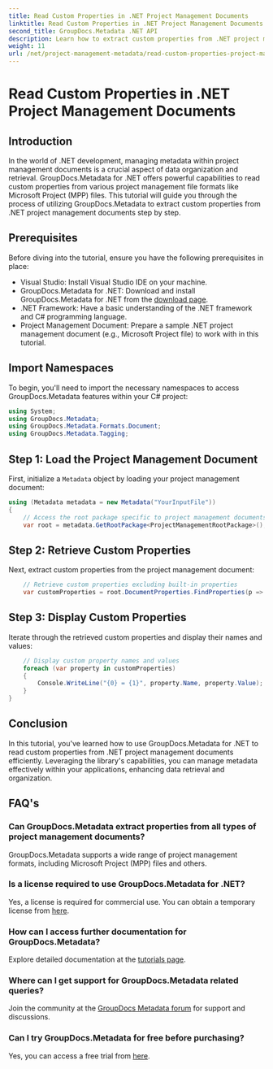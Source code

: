 ```yaml
---
title: Read Custom Properties in .NET Project Management Documents
linktitle: Read Custom Properties in .NET Project Management Documents
second_title: GroupDocs.Metadata .NET API
description: Learn how to extract custom properties from .NET project management documents using GroupDocs.Metadata for .NET. Enhance your metadata management.
weight: 11
url: /net/project-management-metadata/read-custom-properties-project-management-documents/
---
```


# Read Custom Properties in .NET Project Management Documents

## Introduction
In the world of .NET development, managing metadata within project management documents is a crucial aspect of data organization and retrieval. GroupDocs.Metadata for .NET offers powerful capabilities to read custom properties from various project management file formats like Microsoft Project (MPP) files. This tutorial will guide you through the process of utilizing GroupDocs.Metadata to extract custom properties from .NET project management documents step by step.
## Prerequisites
Before diving into the tutorial, ensure you have the following prerequisites in place:
- Visual Studio: Install Visual Studio IDE on your machine.
- GroupDocs.Metadata for .NET: Download and install GroupDocs.Metadata for .NET from the [download page](https://releases.groupdocs.com/metadata/net/).
- .NET Framework: Have a basic understanding of the .NET framework and C# programming language.
- Project Management Document: Prepare a sample .NET project management document (e.g., Microsoft Project file) to work with in this tutorial.

## Import Namespaces
To begin, you'll need to import the necessary namespaces to access GroupDocs.Metadata features within your C# project:
```csharp
using System;
using GroupDocs.Metadata;
using GroupDocs.Metadata.Formats.Document;
using GroupDocs.Metadata.Tagging;
```
## Step 1: Load the Project Management Document
First, initialize a `Metadata` object by loading your project management document:
```csharp
using (Metadata metadata = new Metadata("YourInputFile"))
{
    // Access the root package specific to project management documents
    var root = metadata.GetRootPackage<ProjectManagementRootPackage>();
```
## Step 2: Retrieve Custom Properties
Next, extract custom properties from the project management document:
```csharp
    // Retrieve custom properties excluding built-in properties
    var customProperties = root.DocumentProperties.FindProperties(p => !p.Tags.Contains(Tags.Document.BuiltIn));
```
## Step 3: Display Custom Properties
Iterate through the retrieved custom properties and display their names and values:
```csharp
    // Display custom property names and values
    foreach (var property in customProperties)
    {
        Console.WriteLine("{0} = {1}", property.Name, property.Value);
    }
}
```

## Conclusion
In this tutorial, you've learned how to use GroupDocs.Metadata for .NET to read custom properties from .NET project management documents efficiently. Leveraging the library's capabilities, you can manage metadata effectively within your applications, enhancing data retrieval and organization.

## FAQ's
### Can GroupDocs.Metadata extract properties from all types of project management documents?
GroupDocs.Metadata supports a wide range of project management formats, including Microsoft Project (MPP) files and others.
### Is a license required to use GroupDocs.Metadata for .NET?
Yes, a license is required for commercial use. You can obtain a temporary license from [here](https://purchase.groupdocs.com/temporary-license/).
### How can I access further documentation for GroupDocs.Metadata?
Explore detailed documentation at the [tutorials page](https://tutorials.groupdocs.com/metadata/net/).
### Where can I get support for GroupDocs.Metadata related queries?
Join the community at the [GroupDocs Metadata forum](https://forum.groupdocs.com/c/metadata/14) for support and discussions.
### Can I try GroupDocs.Metadata for free before purchasing?
Yes, you can access a free trial from [here](https://releases.groupdocs.com/).
